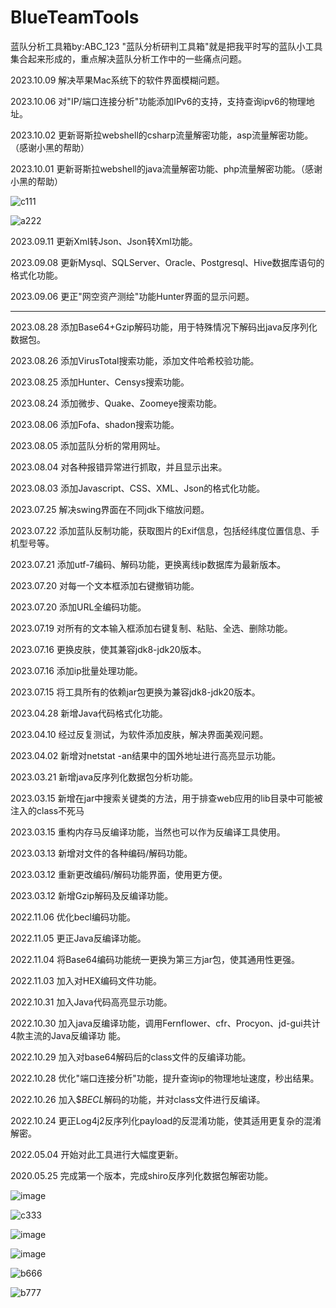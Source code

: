 # BlueTeamTools
蓝队分析工具箱by:ABC_123
"蓝队分析研判工具箱"就是把我平时写的蓝队小工具集合起来形成的，重点解决蓝队分析工作中的一些痛点问题。

2023.10.09 解决苹果Mac系统下的软件界面模糊问题。

2023.10.06 对"IP/端口连接分析"功能添加IPv6的支持，支持查询ipv6的物理地址。

2023.10.02 更新哥斯拉webshell的csharp流量解密功能，asp流量解密功能。（感谢小黑的帮助）

2023.10.01 更新哥斯拉webshell的java流量解密功能、php流量解密功能。（感谢小黑的帮助）

![c111](https://github.com/abc123info/BlueTeamTools/assets/143333826/a88d3b6f-998d-4ba2-ab5d-21e43f902d43)

![a222](https://github.com/abc123info/BlueTeamTools/assets/143333826/21d0fe38-78f6-43dc-a3ea-50f698705cf8)

2023.09.11 更新Xml转Json、Json转Xml功能。

2023.09.08 更新Mysql、SQLServer、Oracle、Postgresql、Hive数据库语句的格式化功能。

2023.09.06 更正"网空资产测绘"功能Hunter界面的显示问题。

---

2023.08.28 添加Base64+Gzip解码功能，用于特殊情况下解码出java反序列化数据包。 

2023.08.26 添加VirusTotal搜索功能，添加文件哈希校验功能。

2023.08.25 添加Hunter、Censys搜索功能。

2023.08.24 添加微步、Quake、Zoomeye搜索功能。

2023.08.06 添加Fofa、shadon搜索功能。

2023.08.05 添加蓝队分析的常用网址。

2023.08.04 对各种报错异常进行抓取，并且显示出来。

2023.08.03 添加Javascript、CSS、XML、Json的格式化功能。

2023.07.25 解决swing界面在不同jdk下缩放问题。

2023.07.22 添加蓝队反制功能，获取图片的Exif信息，包括经纬度位置信息、手机型号等。

2023.07.21 添加utf-7编码、解码功能，更换离线ip数据库为最新版本。

2023.07.20 对每一个文本框添加右键撤销功能。

2023.07.20 添加URL全编码功能。

2023.07.19 对所有的文本输入框添加右键复制、粘贴、全选、删除功能。

2023.07.16 更换皮肤，使其兼容jdk8-jdk20版本。

2023.07.16 添加ip批量处理功能。


2023.07.15 将工具所有的依赖jar包更换为兼容jdk8-jdk20版本。

2023.04.28 新增Java代码格式化功能。

2023.04.10 经过反复测试，为软件添加皮肤，解决界面美观问题。

2023.04.02 新增对netstat -an结果中的国外地址进行高亮显示功能。

2023.03.21 新增java反序列化数据包分析功能。

2023.03.15 新增在jar中搜索关键类的方法，用于排查web应用的lib目录中可能被注入的class不死马

2023.03.15 重构内存马反编译功能，当然也可以作为反编译工具使用。

2023.03.13 新增对文件的各种编码/解码功能。

2023.03.12 重新更改编码/解码功能界面，使用更方便。

2023.03.12 新增Gzip解码及反编译功能。

2022.11.06 优化becl编码功能。

2022.11.05 更正Java反编译功能。

2022.11.04 将Base64编码功能统一更换为第三方jar包，使其通用性更强。

2022.11.03 加入对HEX编码文件功能。

2022.10.31 加入Java代码高亮显示功能。

2022.10.30 加入java反编译功能，调用Fernflower、cfr、Procyon、jd-gui共计4款主流的Java反编译功
能。

2022.10.29 加入对base64解码后的class文件的反编译功能。

2022.10.28 优化"端口连接分析"功能，提升查询ip的物理地址速度，秒出结果。

2022.10.26 加入$$BECL$解码的功能，并对class文件进行反编译。

2022.10.24 更正Log4j2反序列化payload的反混淆功能，使其适用更复杂的混淆解密。

2022.05.04 开始对此工具进行大幅度更新。

2020.05.25 完成第一个版本，完成shiro反序列化数据包解密功能。

![image](https://github.com/abc123info/BlueTeamTools/assets/143333826/85e2c331-3939-4d22-a052-b1fd5c999d75)

![c333](https://github.com/abc123info/BlueTeamTools/assets/143333826/941c8a99-e42b-4671-ac63-67b3e7c10746)

![image](https://github.com/abc123info/BlueTeamTools/assets/143333826/001c52f8-37aa-4e69-83ff-ac7d921a6d6e)

![image](https://github.com/abc123info/BlueTeamTools/assets/143333826/4ccfca83-e63c-481f-bccf-c813386986d3)

![b666](https://github.com/abc123info/BlueTeamTools/assets/143333826/19d97cc2-cb1d-42d0-845d-9d884b63e3fd)

![b777](https://github.com/abc123info/BlueTeamTools/assets/143333826/9a75f3dd-961b-410c-88a7-a6cfa2465949)
